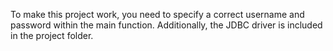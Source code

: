 To make this project work, you need to specify a correct username and password within the main function. Additionally, the JDBC driver is included in the project folder.
